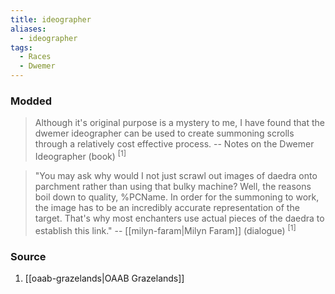 ```yaml
---
title: ideographer
aliases:
  - ideographer
tags:
  - Races
  - Dwemer
---
```

### Modded
> Although it's original purpose is a mystery to me, I have found that the dwemer ideographer can be used to create summoning scrolls through a relatively cost effective process. -- Notes on the Dwemer Ideographer (book) <sup>[1]</sup>

> "You may ask why would I not just scrawl out images of daedra onto parchment rather than using that bulky machine? Well, the reasons boil down to quality, %PCName. In order for the summoning to work, the image has to be an incredibly accurate representation of the target. That's why most enchanters use actual pieces of the daedra to establish this link."
> -- [[milyn-faram|Milyn Faram]] (dialogue) <sup>[1]</sup>
### Source
1. [[oaab-grazelands|OAAB Grazelands]]
